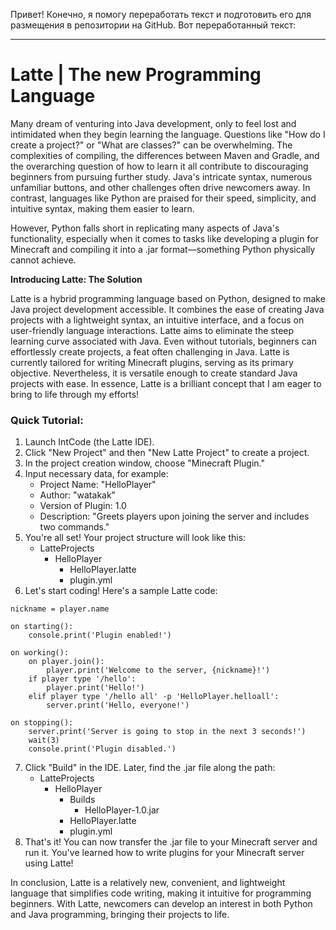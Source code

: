 Привет! Конечно, я помогу переработать текст и подготовить его для размещения в репозитории на GitHub. Вот переработанный текст:

---

# Latte | The new Programming Language

Many dream of venturing into Java development, only to feel lost and intimidated when they begin learning the language. Questions like "How do I create a project?" or "What are classes?" can be overwhelming. The complexities of compiling, the differences between Maven and Gradle, and the overarching question of how to learn it all contribute to discouraging beginners from pursuing further study. Java's intricate syntax, numerous unfamiliar buttons, and other challenges often drive newcomers away. In contrast, languages like Python are praised for their speed, simplicity, and intuitive syntax, making them easier to learn.

However, Python falls short in replicating many aspects of Java's functionality, especially when it comes to tasks like developing a plugin for Minecraft and compiling it into a .jar format—something Python physically cannot achieve.

**Introducing Latte: The Solution**

Latte is a hybrid programming language based on Python, designed to make Java project development accessible. It combines the ease of creating Java projects with a lightweight syntax, an intuitive interface, and a focus on user-friendly language interactions. Latte aims to eliminate the steep learning curve associated with Java. Even without tutorials, beginners can effortlessly create projects, a feat often challenging in Java. Latte is currently tailored for writing Minecraft plugins, serving as its primary objective. Nevertheless, it is versatile enough to create standard Java projects with ease. In essence, Latte is a brilliant concept that I am eager to bring to life through my efforts!

### Quick Tutorial:

1. Launch IntCode (the Latte IDE).
2. Click "New Project" and then "New Latte Project" to create a project.
3. In the project creation window, choose "Minecraft Plugin."
4. Input necessary data, for example:
   - Project Name: "HelloPlayer"
   - Author: "watakak"
   - Version of Plugin: 1.0
   - Description: "Greets players upon joining the server and includes two commands."
5. You're all set! Your project structure will look like this:
   - LatteProjects
     - HelloPlayer
       - HelloPlayer.latte
       - plugin.yml
6. Let's start coding! Here's a sample Latte code:

```latte
nickname = player.name

on starting():
    console.print('Plugin enabled!')

on working():
    on player.join():
        player.print('Welcome to the server, {nickname}!')
    if player type '/hello':
        player.print('Hello!')
    elif player type '/hello all' -p 'HelloPlayer.helloall':
        server.print('Hello, everyone!')

on stopping():
    server.print('Server is going to stop in the next 3 seconds!')
    wait(3)
    console.print('Plugin disabled.')
```

7. Click "Build" in the IDE. Later, find the .jar file along the path:
   - LatteProjects
     - HelloPlayer
       - Builds
         - HelloPlayer-1.0.jar
       - HelloPlayer.latte
       - plugin.yml
8. That's it! You can now transfer the .jar file to your Minecraft server and run it. You've learned how to write plugins for your Minecraft server using Latte!

In conclusion, Latte is a relatively new, convenient, and lightweight language that simplifies code writing, making it intuitive for programming beginners. With Latte, newcomers can develop an interest in both Python and Java programming, bringing their projects to life. 
